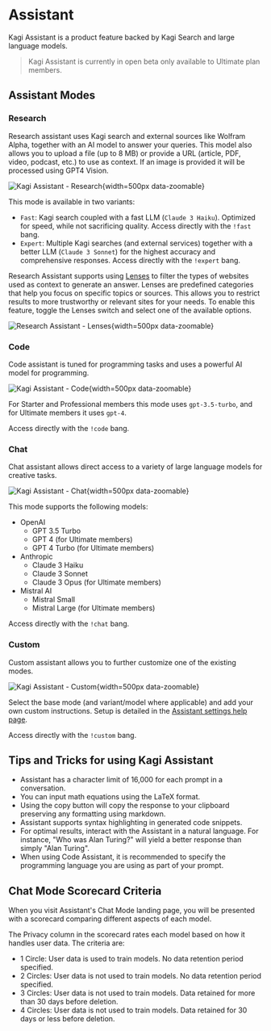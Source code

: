 # Assistant

Kagi Assistant is a product feature backed by Kagi Search and large language models.

> Kagi Assistant is currently in open beta only available to Ultimate plan members.

## Assistant Modes

### Research

Research assistant uses Kagi search and external sources like Wolfram Alpha, together with an AI model to answer your queries.
This model also allows you to upload a file (up to 8 MB) or provide a URL (article, PDF, video, podcast, etc.) to use as context.
If an image is provided it will be processed using GPT4 Vision.

![Kagi Assistant - Research](./media/assistant_research.png){width=500px data-zoomable}

This mode is available in two variants:

- `Fast`: Kagi search coupled with a fast LLM (`Claude 3 Haiku`). Optimized for speed, while not sacrificing quality. Access directly with the `!fast` bang.
- `Expert`: Multiple Kagi searches (and external services) together with a better LLM (`Claude 3 Sonnet`) for the highest accuracy and comprehensive responses. Access directly with the `!expert` bang.

Research Assistant supports using [Lenses](../features/lenses.md) to filter the types of websites used as context to generate an answer. Lenses are predefined categories that help you focus on specific topics or sources. This allows you to restrict results to more trustworthy or relevant sites for your needs. To enable this feature, toggle the Lenses switch and select one of the available options.

![Research Assistant - Lenses](./media/assistant_research_lenses.png){width=500px data-zoomable}


### Code

Code assistant is tuned for programming tasks and uses a powerful AI model for programming.

![Kagi Assistant - Code](./media/assistant_code.png){width=500px data-zoomable}

For Starter and Professional members this mode uses `gpt-3.5-turbo`, and for Ultimate members it uses `gpt-4`.

Access directly with the `!code` bang.

### Chat

Chat assistant allows direct access to a variety of large language models for creative tasks.

![Kagi Assistant - Chat](./media/assistant_chat.png){width=500px data-zoomable}

This mode supports the following models:

- OpenAI
  - GPT 3.5 Turbo
  - GPT 4 (for Ultimate members)
  - GPT 4 Turbo (for Ultimate members)
- Anthropic
  - Claude 3 Haiku
  - Claude 3 Sonnet
  - Claude 3 Opus (for Ultimate members)
- Mistral AI
  - Mistral Small
  - Mistral Large (for Ultimate members)

Access directly with the `!chat` bang.

### Custom

Custom assistant allows you to further customize one of the existing modes.

![Kagi Assistant - Custom](./media/assistant_custom.png){width=500px data-zoomable}

Select the base mode (and variant/model where applicable) and add your own custom instructions. Setup is detailed in the [Assistant settings help page](../settings/assistant.md#custom-assistant).

Access directly with the `!custom` bang.

## Tips and Tricks for using Kagi Assistant

- Assistant has a character limit of 16,000 for each prompt in a conversation.
- You can input math equations using the LaTeX format.
- Using the copy button will copy the response to your clipboard preserving any formatting using markdown.
- Assistant supports syntax highlighting in generated code snippets.
- For optimal results, interact with the Assistant in a natural language. For instance, "Who was Alan Turing?" will yield a better response than simply "Alan Turing".
- When using Code Assistant, it is recommended to specify the programming language you are using as part of your prompt.

## Chat Mode Scorecard Criteria

When you visit Assistant's Chat Mode landing page, you will be presented with a scorecard comparing different aspects of each model.

The Privacy column in the scorecard rates each model based on how it handles user data. The criteria are:

- 1 Circle: User data is used to train models. No data retention period specified.  
- 2 Circles: User data is not used to train models. No data retention period specified.  
- 3 Circles: User data is not used to train models. Data retained for more than 30 days before deletion.  
- 4 Circles: User data is not used to train models. Data retained for 30 days or less before deletion.
